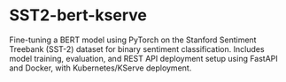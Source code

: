 # SST2-bert-kserve
Fine-tuning a BERT model using PyTorch on the Stanford Sentiment Treebank (SST-2) dataset for binary sentiment classification. Includes model training, evaluation, and REST API deployment setup using FastAPI and Docker, with  Kubernetes/KServe deployment.
